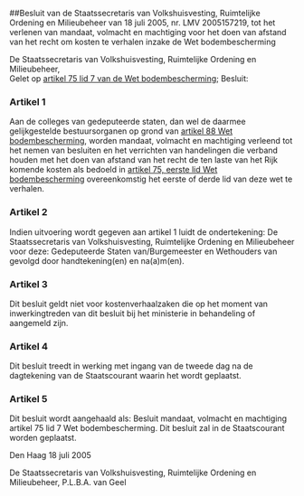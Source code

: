 <meta http-equiv='Content-Type' content='text/html; charset=utf-8' />

##Besluit van de Staatssecretaris van Volkshuisvesting, Ruimtelijke Ordening en Milieubeheer van 18 juli 2005, nr. LMV 2005157219, tot het verlenen van mandaat, volmacht en machtiging voor het doen van afstand van het recht om kosten te verhalen inzake de Wet bodembescherming

De Staatssecretaris van Volkshuisvesting, Ruimtelijke Ordening en Milieubeheer,  
Gelet op [artikel 75 lid 7 van de Wet bodembescherming](../../../../../../../../../../../../../wet/wet/bodembescherming/BWBR0003994/README.md);
Besluit:    

### Artikel  1  

Aan de colleges van gedeputeerde staten, dan wel de daarmee gelijkgestelde bestuursorganen op grond van [artikel 88 Wet bodembescherming](../../../../../../../../../../../../../wet/wet/bodembescherming/BWBR0003994/README.md), worden mandaat, volmacht en machtiging verleend tot het nemen van besluiten en het verrichten van handelingen die verband houden met het doen van afstand van het recht de ten laste van het Rijk komende kosten als bedoeld in [artikel 75, eerste lid Wet bodembescherming](../../../../../../../../../../../../../wet/wet/bodembescherming/BWBR0003994/README.md) overeenkomstig het eerste of derde lid van deze wet te verhalen. 

### Artikel  2  

Indien uitvoering wordt gegeven aan artikel 1 luidt de ondertekening: De Staatssecretaris van Volkshuisvesting, Ruimtelijke Ordening en Milieubeheer voor deze: Gedeputeerde Staten van/Burgemeester en Wethouders van gevolgd door handtekening(en) en na(a)m(en). 

### Artikel  3  

Dit besluit geldt niet voor kostenverhaalzaken die op het moment van inwerkingtreden van dit besluit bij het ministerie in behandeling of aangemeld zijn. 

### Artikel  4  

Dit besluit treedt in werking met ingang van de tweede dag na de dagtekening van de Staatscourant waarin het wordt geplaatst. 

### Artikel  5  

Dit besluit wordt aangehaald als: Besluit mandaat, volmacht en machtiging artikel 75 lid 7 Wet bodembescherming. 
Dit besluit zal in de Staatscourant worden geplaatst.   

Den Haag 
18 juli 2005   

De 
Staatssecretaris van Volkshuisvesting, Ruimtelijke Ordening en Milieubeheer, 
P.L.B.A. van Geel     
